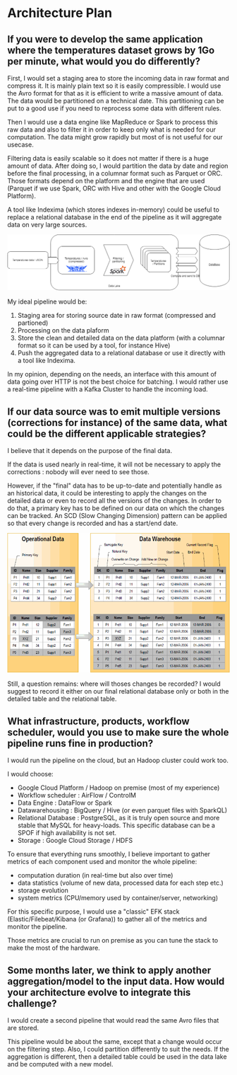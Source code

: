 # Architecture Plan
## If you were to develop the same application where the temperatures dataset grows by 1Go per minute, what would you do differently?

First, I would set a staging area to store the incoming data in raw format and compress it. It is mainly plain text so it is easily compressible. I would use the Avro format for that as it is efficient to write a massive amount of data. The data would be partitioned on a technical date. This partitioning can be put to a good use if you need to reprocess some data with different rules.

Then I would use a data engine like MapReduce or Spark to process this raw data and also to filter it in order to keep only what is needed for our computation. The data might grow rapidly but most of is not useful for our usecase.

Filtering data is easily scalable so it does not matter if there is a huge amount of data. After doing so, I would partition the data by date and region before the final processing, in a columnar format such as Parquet or ORC. Those formats depend on the platform and the engine that are used (Parquet if we use Spark, ORC with Hive and other with the Google Cloud Platform).

A tool like Indexima (which stores indexes in-memory) could be useful to replace a relational database in the end of the pipeline as it will aggregate data on very large sources.

![](/images/schema1.png)

My ideal pipeline would be:
1. Staging area for storing source date in raw format (compressed and partioned)
2. Processing on the data plaform
3. Store the clean and detailed data on the data platform (with a columnar format so it can be used by a tool, for instance Hive)
4. Push the aggregated data to a relational database or use it directly with a tool like Indexima.

In my opinion, depending on the needs, an interface with this amount of data going over HTTP is not the best choice for batching. I would rather use a real-time pipeline with a Kafka Cluster to handle the incoming load. 

## If our data source was to emit multiple versions (corrections for instance) of the same data, what could be the different applicable strategies?

I believe that it depends on the purpose of the final data. 

If the data is used nearly in real-time, it will not be necessary to apply the corrections : nobody will ever need to see those.

However, if the "final" data has to be up-to-date and potentially handle as an historical data, it could be interesting to apply the changes on the detailed data or even to record all the versions of the changes. In order to do that, a primary key has to be defined on our data on which the changes can be tracked. An SCD (Slow Changing Dimension) pattern can be applied  so that every change is recorded and has a start/end date.

![](/images/scd_example.gif)

Still, a question remains: where will thoses changes be recorded? I would suggest to record it either on our final relational database only or both in the detailed table and the relational table.

## What infrastructure, products, workflow scheduler, would you use to make sure the whole pipeline runs fine in production?

I would run the pipeline on the cloud, but an Hadoop cluster could work too. 

I would choose:
- Google Cloud Platform / Hadoop on premise (most of my experience)
- Workflow scheduler : AirFlow / ControlM
- Data Engine : DataFlow or Spark
- Datawarehousing : BigQuery / Hive (or even parquet files with SparkQL)
- Relational Database : PostgreSQL, as it is truly open source and more stable that MySQL for heavy-loads. This specific database can be a SPOF if high availability is not set.
- Storage : Google Cloud Storage / HDFS

To ensure that everything runs smoothly, I believe important to gather metrics of each component used and monitor the whole pipeline:
- computation duration (in real-time but also over time)
- data statistics (volume of new data, processed data for each step etc.)
- storage evolution
- system metrics (CPU/memory used by container/server, networking)

For this specific purpose, I would use a "classic" EFK stack (Elastic/Filebeat/Kibana (or Grafana)) to gather all of the metrics and monitor the pipeline.

Those metrics are crucial to run on premise as you can tune the stack to make the most of the hardware.

## Some months later, we think to apply another aggregation/model to the input data. How would your architecture evolve to integrate this challenge?

I would create a second pipeline that would read the same Avro files that are stored. 

This pipeline would be about the same, except that a change would occur on the filtering step. Also, I could partition differently to suit the needs. If the aggregation is different, then a detailed table could be used in the data lake and be computed with a new model.
